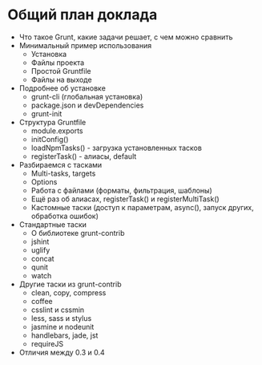 Общий план доклада
==================

- Что такое Grunt, какие задачи решает, с чем можно сравнить
- Минимальный пример использования
  - Установка
  - Файлы проекта
  - Простой Gruntfile
  - Файлы на выходе
- Подробнее об установке
  - grunt-cli (глобальная установка)
  - package.json и devDependencies
  - grunt-init
- Структура Gruntfile
  - module.exports
  - initConfig()
  - loadNpmTasks() - загрузка установленных тасков
  - registerTask() - алиасы, default
- Разбираемся с тасками
  - Multi-tasks, targets
  - Options
  - Работа с файлами (форматы, фильтрация, шаблоны)
  - Ещё раз об алиасах, registerTask() и registerMultiTask()
  - Кастомные таски (доступ к параметрам, async(), запуск других, обработка ошибок)
- Cтандартные таски
  - О библиотеке grunt-contrib
  - jshint
  - uglify
  - concat
  - qunit
  - watch
- Другие таски из grunt-contrib
  - clean, copy, compress
  - coffee
  - csslint и сssmin
  - less, sass и stylus
  - jasmine и nodeunit
  - handlebars, jade, jst
  - requireJS
- Отличия между 0.3 и 0.4
